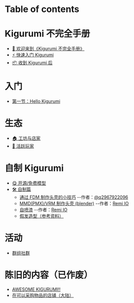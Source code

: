 # Table of contents

# Kigurumi 不完全手册

- [👏 欢迎来到《Kigurumi 不完全手册》](README.md)
- [⚡ 快速入门 Kigurumi](get-start.md)
- [📦 收到 Kigurumi 后](after-getting-kig.md)

# 入门

- [第一节：Hello Kigurumi](01_HelloKigurumi/readme.md)

# 生态

- [🏠 工坊与店家](creator-workshop.md)
- [🐯 活跃玩家](dalao.md)

# 自制 Kigurumi

- [😋 开源/免费模型](open_source_model.md)
- [🛠 自制篇](DIY/README.md)
  - [通过 FDM 制作头壳的小技巧](./DIY/Tips-for-FDM.md) --作者：[@q2967922096](https://twitter.com/q2967922096)
  - [ MMD(PMX)/VRM 制作头壳 (blender)](./DIY/Tips-for-made-by-pmx-vrm.md) --作者：[Remi IO](https://twitter.com/Remi_IO)
  - [自喷漆](./DIY/Tips-for-painting.md) --作者：[Remi IO](https://twitter.com/Remi_IO)
  - [假发造型（参考资料）](./DIY/wigs-ref.md)

# 活动

- [群组社群](groups.md)

# 陈旧的内容（已作废）

- [AWESOME KIGURUMI!!](old_content/README.md)
- [在可以采购物品的店铺（大陆）](old_content/SHOP.md)
